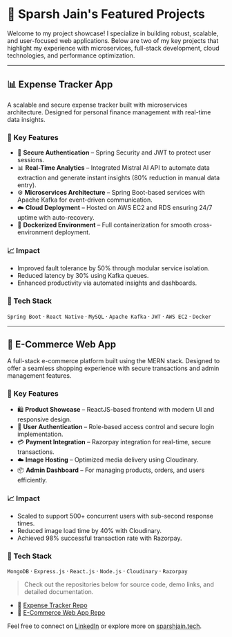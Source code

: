 # 💼 Sparsh Jain's Featured Projects

Welcome to my project showcase! I specialize in building robust, scalable, and user-focused web applications. Below are two of my key projects that highlight my experience with microservices, full-stack development, cloud technologies, and performance optimization.

---

## 📊 Expense Tracker App

A scalable and secure expense tracker built with microservices architecture. Designed for personal finance management with real-time data insights.

### 🚀 Key Features
- 🔐 **Secure Authentication** – Spring Security and JWT to protect user sessions.
- 📊 **Real-Time Analytics** – Integrated Mistral AI API to automate data extraction and generate instant insights (80% reduction in manual data entry).
- ⚙️ **Microservices Architecture** – Spring Boot-based services with Apache Kafka for event-driven communication.
- ☁️ **Cloud Deployment** – Hosted on AWS EC2 and RDS ensuring 24/7 uptime with auto-recovery.
- 🐳 **Dockerized Environment** – Full containerization for smooth cross-environment deployment.

### 📈 Impact
- Improved fault tolerance by 50% through modular service isolation.
- Reduced latency by 30% using Kafka queues.
- Enhanced productivity via automated insights and dashboards.

### 🧰 Tech Stack
`Spring Boot` · `React Native` · `MySQL` · `Apache Kafka` · `JWT` · `AWS EC2` · `Docker`

---

## 🛒 E-Commerce Web App

A full-stack e-commerce platform built using the MERN stack. Designed to offer a seamless shopping experience with secure transactions and admin management features.

### 🚀 Key Features
- 🛍️ **Product Showcase** – ReactJS-based frontend with modern UI and responsive design.
- 🔐 **User Authentication** – Role-based access control and secure login implementation.
- 💳 **Payment Integration** – Razorpay integration for real-time, secure transactions.
- ☁️ **Image Hosting** – Optimized media delivery using Cloudinary.
- 📦 **Admin Dashboard** – For managing products, orders, and users efficiently.

### 📈 Impact
- Scaled to support 500+ concurrent users with sub-second response times.
- Reduced image load time by 40% with Cloudinary.
- Achieved 98% successful transaction rate with Razorpay.

### 🧰 Tech Stack
`MongoDB` · `Express.js` · `React.js` · `Node.js` · `Cloudinary` · `Razorpay`

> Check out the repositories below for source code, demo links, and detailed documentation.

- 🔗 [Expense Tracker Repo](https://github.com/sparshj94/expense-tracker)
- 🔗 [E-Commerce Web App Repo](https://github.com/sparshj94/ecommerce-webapp)

Feel free to connect on [LinkedIn](https://www.linkedin.com/in/sparshjain93/) or explore more on [sparshjain.tech](https://www.sparshjain.tech).
